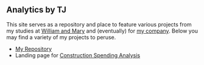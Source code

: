 ---
---
## Analytics by TJ

This site serves as a repository and place to feature various projects from my studies at [William and Mary](https://online.mason.wm.edu/msba) and (eventually) for [my company](https://www.cavaliercps.com/). Below you may find a variety of my projects to peruse.
- [My Repository](https://github.com/tjcahill01) 
- Landing page for [Construction Spending Analysis](/ConstructionGraph/)


<br />
<br />
<br />
<br />
<br />
<br />
<br />
<br />
